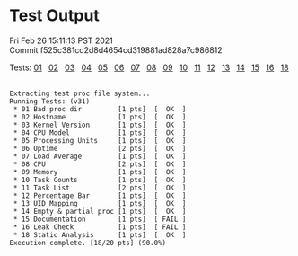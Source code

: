 # Test Output

Fri Feb 26 15:11:13 PST 2021  
Commit f525c381cd2d8d4654cd319881ad828a7c986812  

Tests: [01](./outputs/01.md) &nbsp;
[02](./outputs/02.md) &nbsp;
[03](./outputs/03.md) &nbsp;
[04](./outputs/04.md) &nbsp;
[05](./outputs/05.md) &nbsp;
[06](./outputs/06.md) &nbsp;
[07](./outputs/07.md) &nbsp;
[08](./outputs/08.md) &nbsp;
[09](./outputs/09.md) &nbsp;
[10](./outputs/10.md) &nbsp;
[11](./outputs/11.md) &nbsp;
[12](./outputs/12.md) &nbsp;
[13](./outputs/13.md) &nbsp;
[14](./outputs/14.md) &nbsp;
[15](./outputs/15.md) &nbsp;
[16](./outputs/16.md) &nbsp;
[18](./outputs/18.md) &nbsp;

```
Extracting test proc file system...
Running Tests: (v31)
 * 01 Bad proc dir         [1 pts]  [  OK  ]
 * 02 Hostname             [1 pts]  [  OK  ]
 * 03 Kernel Version       [1 pts]  [  OK  ]
 * 04 CPU Model            [1 pts]  [  OK  ]
 * 05 Processing Units     [1 pts]  [  OK  ]
 * 06 Uptime               [2 pts]  [  OK  ]
 * 07 Load Average         [1 pts]  [  OK  ]
 * 08 CPU                  [2 pts]  [  OK  ]
 * 09 Memory               [1 pts]  [  OK  ]
 * 10 Task Counts          [1 pts]  [  OK  ]
 * 11 Task List            [2 pts]  [  OK  ]
 * 12 Percentage Bar       [1 pts]  [  OK  ]
 * 13 UID Mapping          [1 pts]  [  OK  ]
 * 14 Empty & partial proc [1 pts]  [  OK  ]
 * 15 Documentation        [1 pts]  [ FAIL ]
 * 16 Leak Check           [1 pts]  [ FAIL ]
 * 18 Static Analysis      [1 pts]  [  OK  ]
Execution complete. [18/20 pts] (90.0%)

```
